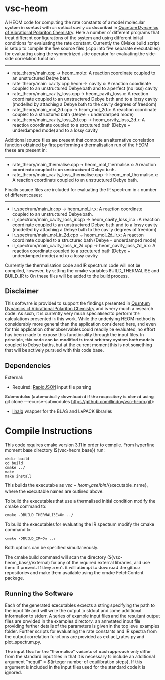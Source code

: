 # vsc-heom

A HEOM code for computing the rate constants of a model molecular system in contact with an optical cavity as described in [Quantum Dynamics of Vibrational Polariton Chemistry](https://arxiv.org/abs/2210.05550).  Here a number of different programs that treat different configurations of the system and using different initial conditions for evaluating the rate constant.  Currently the CMake build script is setup to compile the five source files (.cpp into five separate executables) for evaluating using the symmetrized side operator for evaluating the side-side correlation function:
***
* rate_theory/main.cpp -> heom_mol.x: A reaction coordinate coupled to an unstructured Debye bath. 
* rate_theory/main_cavity.cpp heom ->_cavity.x: A reaction coordinate coupled to an unstructured Debye bath and to a perfect (no loss) cavity
* rate_theory/main_cavity_loss.cpp -> heom_cavity_loss.x: A reaction coordinate coupled to an unstructured Debye bath and to a lossy cavity (modelled by attaching a Debye bath to the cavity degrees of freedom)
* rate_theory/main_mol_2d.cpp -> heom_mol_2d.x: A reaction coordinate coupled to a structured bath (Debye + underdamped mode)
* rate_theory/main_cavity_loss_2d.cpp -> heom_cavity_loss_2d.x: A reaction coordinate coupled to a strcutured bath (Debye + underdamped mode) and to a lossy cavity

Additional source files are present that compute an alternative correlation function obtained by first performing a thermalisation run of the HEOM these are present in:
***
* rate_theory/main_thermalise.cpp -> heom_mol_thermalise.x: A reaction coordinate coupled to an unstructured Debye bath. 
* rate_theory/main_cavity_loss_thermalise.cpp -> heom_mol_thermalise.x: A reaction coordinate coupled to an unstructured Debye bath. 

Finally source files are included for evaluating the IR spectrum in a number of different cases:
***
* ir_spectrum/main_ir.cpp -> heom_mol_ir.x: A reaction coordinate coupled to an unstructured Debye bath. 
* ir_spectrum/main_cavity_loss_ir.cpp -> heom_cavity_loss_ir.x : A reaction coordinate coupled to an unstructured Debye bath and to a lossy cavity (modelled by attaching a Debye bath to the cavity degrees of freedom)
* ir_spectrum/main_mol_ir_2d.cpp -> heom_mol_2d_ir.x: A reaction coordinate coupled to a structured bath (Debye + underdamped mode)
* ir_spectrum/main_cavity_loss_ir_2d.cpp -> heom_cavity_loss_2d_ir.x: A reaction coordinate coupled to a strcutured bath (Debye + underdamped mode) and to a lossy cavity

Currently the thermalisation code and IR spectrum code will not be compiled, however, by setting the cmake variables BUILD_THERMALISE and BUILD_IR to On these files will be added to the build process.

## Disclaimer
This software is provided to support the findings presented in [Quantum Dynamics of Vibrational Polariton Chemistry](https://arxiv.org/abs/2210.05550) and is very much a research code.  As such, it is currently very much specialised to perform the calculations presented in this work.  While the underlying HEOM method is considerably more general than the application considered here, and even for this application other observables could readily be evaluated, no effort has been made to expose this functionality through the input files.  In principle, this code can be modified to treat arbitrary system bath models coupled to Debye baths, but at the current moment this is not something that will be actively pursued with this code base. 

## Dependencies
External:
- Required: [RapidJSON](https://rapidjson.org/) input file parsing


Submodules (automatically downloaded if the respository is cloned using git clone --recurse-submodules https://github.com/llindoy/vsc-heom.git):
- [linalg](https://github.com/llindoy/linalg) wrapper for the BLAS and LAPACK libraries

# Compile Instructions
This code requires cmake version 3.11 in order to compile. From hyperfine moment base directory (${vsc-heom_base}) run:
```console
mkdir build
cd build
cmake ../
make
make install
```

This builds the executable as ${vsc-heom_base}/bin/${executable_name}, where the executable names are outlined above.

To build the executables that use a thermalised initial condition modify the cmake command to:
```console
cmake -DBUILD_THERMALISE=On ../
```

To build the executables for evaluating the IR spectrum modify the cmake command to:
```console
cmake -DBUILD_IR=On ../
```

Both options can be specified simultaneously.

The cmake build command will scan the directory (${vsc-heom_base}/external) for any of the required external libraries, and use them if present.  If they aren't it will attempt to download the github repositories and make them available using the cmake FetchContent package.

## Running the Software
Each of the generated executables expects a string specifying the path to the input file and will write the output to stdout and some additional information to stderr.  A series of example input files and the resultant output files are provided in the examples directory, an annotated input file providing further details of the parameters is given in the top level examples folder.  Further scripts for evaluating the rate constants and IR spectra from the output correlation functions are provided as extract_rates.py and plot_spectrum.py. 

The input files for the "thermalise" variants of each approach only differ from the standard input files in that it is necessary to include an additional argument "nequil" = ${integer number of equilibration steps}.  If this argument is included in the input files used for the standard code it is ignored.
